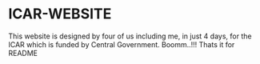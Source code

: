 # ICAR-WEBSITE
  This website is designed by four of us including me, in just 4 days, for the ICAR which is funded by Central Government.
  Boomm..!!! Thats it for README
